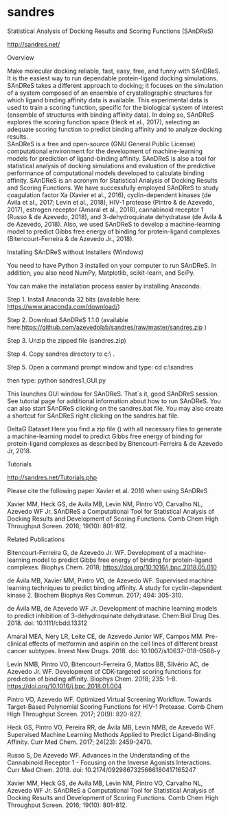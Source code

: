 # sandres
Statistical Analysis of Docking Results and Scoring Functions (SAnDReS)

http://sandres.net/


Overview 

Make molecular docking reliable, fast, easy, free, and funny with SAnDReS. It is the easiest way to run dependable protein-ligand docking simulations. SAnDReS takes a different approach to docking; it focuses on the simulation of a system composed of an ensemble of crystallographic structures for which ligand binding affinity data is available. This experimental data is used to train a scoring function, specific for the biological system of interest (ensemble of structures with binding affinity data). In doing so, SAnDReS explores the scoring function space (Heck et al., 2017), selecting an adequate scoring function to predict binding affinity and to analyze docking results.  
SAnDReS is a free and open-source (GNU General Public License) computational environment for the development of machine-learning models for prediction of ligand-binding affinity. SAnDReS is also a tool for statistical analysis of docking simulations and evaluation of the predictive performance of computational models developed to calculate binding affinity. SAnDReS is an acronym for Statistical Analysis of Docking Results and Scoring Functions. We have successfully employed SAnDReS to study coagulation factor Xa (Xavier et al., 2016), cyclin-dependent kinases (de Ávila et al., 2017; Levin et al., 2018), HIV-1 protease (Pintro & de Azevedo, 2017), estrogen receptor (Amaral et al., 2018), cannabinoid receptor 1 (Russo & de Azevedo, 2018), and 3-dehydroquinate dehydratase (de Ávila & de Azevedo, 2018). Also, we used SAnDReS to develop a machine-learning model to predict Gibbs free energy of binding for protein-ligand complexes (Bitencourt-Ferreira & de Azevedo Jr., 2018).   

Installing SAnDReS without Installers (Windows)  

You need to have Python 3 installed on your computer to run SAnDReS. In addition, you also need NumPy, Matplotlib, scikit-learn, and SciPy.

You can make the installation process easier by installing Anaconda. 

Step 1. Install Anaconda 32 bits (available here: https://www.anaconda.com/download/)

Step 2. Download SAnDReS 1.1.0 (available here:https://github.com/azevedolab/sandres/raw/master/sandres.zip )

Step 3. Unzip the zipped file (sandres.zip) 

Step 4. Copy sandres directory to c:\ .

Step 5. Open a command prompt window and type: cd c:\sandres

then type: python sandres1_GUI.py

This launches GUI window for SAnDReS. That´s it, good SAnDReS session. See tutorial page for additional information about how to run SAnDReS. You can also start SAnDReS clicking on the sandres.bat file. You may also create a shortcut for SAnDReS right clicking on the sandres.bat file.


DeltaG Dataset
Here you find a zip file () with all necessary files to generate a machine-learning model to predict Gibbs free energy of binding for protein-ligand complexes as described by Bitencourt-Ferreira & de Azevedo Jr, 2018.


Tutorials

http://sandres.net/Tutorials.php


Please cite the following paper Xavier et al. 2016 when using SAnDReS

Xavier MM, Heck GS, de Avila MB, Levin NM, Pintro VO, Carvalho NL, Azevedo WF Jr. SAnDReS a Computational Tool for Statistical Analysis of Docking Results and Development of Scoring Functions. Comb Chem High Throughput Screen. 2016; 19(10): 801-812. 


Related Publications

Bitencourt-Ferreira G, de Azevedo Jr. WF. Development of a machine-learning model to predict Gibbs free energy of binding for protein-ligand complexes. Biophys Chem. 2018; https://doi.org/10.1016/j.bpc.2018.05.010 

de Ávila MB, Xavier MM, Pintro VO, de Azevedo WF. Supervised machine learning techniques to predict binding affinity. A study for cyclin-dependent kinase 2.  Biochem Biophys Res Commun. 2017; 494: 305-310.  

de Ávila MB, de Azevedo WF Jr. Development of machine learning models to predict inhibition of 3-dehydroquinate dehydratase. Chem Biol Drug Des. 2018. doi: 10.1111/cbdd.13312     

Amaral MEA, Nery LR, Leite CE, de Azevedo Junior WF, Campos MM. Pre-clinical effects of metformin and aspirin on the cell lines of different breast cancer subtypes. Invest New Drugs. 2018. doi: 10.1007/s10637-018-0568-y  

Levin NMB, Pintro VO, Bitencourt-Ferreira G, Mattos BB, Silvério AC, de Azevedo Jr. WF. Development of CDK-targeted scoring functions for prediction of binding affinity. Biophys Chem. 2018; 235: 1–8. https://doi.org/10.1016/j.bpc.2018.01.004         

Pintro VO, Azevedo WF. Optimized Virtual Screening Workflow. Towards Target-Based Polynomial Scoring Functions for HIV-1 Protease. Comb Chem High Throughput Screen. 2017; 20(9): 820-827.              
    
Heck GS, Pintro VO, Pereira RR, de Ávila MB, Levin NMB, de Azevedo WF. Supervised Machine Learning Methods Applied to Predict Ligand-Binding Affinity. Curr Med Chem. 2017; 24(23): 2459-2470.     
  
Russo S, De Azevedo WF. Advances in the Understanding of the Cannabinoid Receptor 1 - Focusing on the Inverse Agonists Interactions. Curr Med Chem. 2018. doi: 10.2174/0929867325666180417165247     

Xavier MM, Heck GS, de Avila MB, Levin NM, Pintro VO, Carvalho NL, Azevedo WF Jr. SAnDReS a Computational Tool for Statistical Analysis of Docking Results and Development of Scoring Functions. Comb Chem High Throughput Screen. 2016; 19(10): 801-812. 

